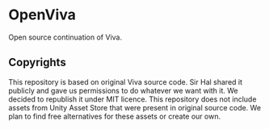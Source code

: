 # OpenViva

Open source continuation of Viva.

## Copyrights

This repository is based on original Viva source code. Sir Hal shared
it publicly and gave us permissions to do whatever we want with it.
We decided to republish it under MIT licence. This repository does not
include assets from Unity Asset Store that were present in original source
code. We plan to find free alternatives for these assets or create our own.
